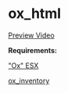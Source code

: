 # ox_html

[Preview Video](https://www.youtube.com/watch?v=t7ZITgCUmHw)

**Requirements:**

["Ox" ESX](https://github.com/overextended/es_extended)

[ox_inventory](https://github.com/overextended/ox_inventory)
